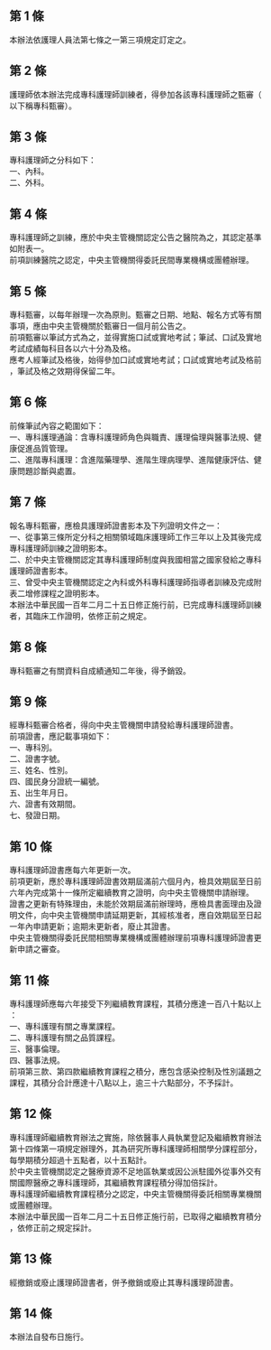第 1 條
-------
本辦法依護理人員法第七條之一第三項規定訂定之。

第 2 條
-------
護理師依本辦法完成專科護理師訓練者，得參加各該專科護理師之甄審（  
以下稱專科甄審）。

第 3 條
-------
專科護理師之分科如下：  
一、內科。  
二、外科。

第 4 條
-------
專科護理師之訓練，應於中央主管機關認定公告之醫院為之，其認定基準  
如附表一。  
前項訓練醫院之認定，中央主管機關得委託民間專業機構或團體辦理。

第 5 條
-------
專科甄審，以每年辦理一次為原則。甄審之日期、地點、報名方式等有關  
事項，應由中央主管機關於甄審日一個月前公告之。  
前項甄審以筆試方式為之，並得實施口試或實地考試；筆試、口試及實地  
考試成績每科目各以六十分為及格。  
應考人經筆試及格後，始得參加口試或實地考試；口試或實地考試及格前  
，筆試及格之效期得保留二年。

第 6 條
-------
前條筆試內容之範圍如下：  
一、專科護理通論：含專科護理師角色與職責、護理倫理與醫事法規、健  
    康促進品質管理。  
二、進階專科護理：含進階藥理學、進階生理病理學、進階健康評估、健  
    康問題診斷與處置。

第 7 條
-------
報名專科甄審，應檢具護理師證書影本及下列證明文件之一：  
一、從事第三條所定分科之相關領域臨床護理師工作三年以上及其後完成  
    專科護理師訓練之證明影本。  
二、於中央主管機關認定其專科護理師制度與我國相當之國家發給之專科  
    護理師證書影本。  
三、曾受中央主管機關認定之內科或外科專科護理師指導者訓練及完成附  
    表二增修課程之證明影本。  
本辦法中華民國一百年二月二十五日修正施行前，已完成專科護理師訓練  
者，其臨床工作證明，依修正前之規定。

第 8 條
-------
專科甄審之有關資料自成績通知二年後，得予銷毀。

第 9 條
-------
經專科甄審合格者，得向中央主管機關申請發給專科護理師證書。  
前項證書，應記載事項如下：  
一、專科別。  
二、證書字號。  
三、姓名、性別。  
四、國民身分證統一編號。  
五、出生年月日。  
六、證書有效期間。  
七、發證日期。

第 10 條
--------
專科護理師證書應每六年更新一次。  
前項更新，應於專科護理師證書效期屆滿前六個月內，檢具效期屆至日前  
六年內完成第十一條所定繼續教育之證明，向中央主管機關申請辦理。  
證書之更新有特殊理由，未能於效期屆滿前辦理時，應檢具書面理由及證  
明文件，向中央主管機關申請延期更新，其經核准者，應自效期屆至日起  
一年內申請更新；逾期未更新者，廢止其證書。  
中央主管機關得委託民間相關專業機構或團體辦理前項專科護理師證書更  
新申請之審查。

第 11 條
--------
專科護理師應每六年接受下列繼續教育課程，其積分應達一百八十點以上  
：  
一、專科護理有關之專業課程。  
二、專科護理有關之品質課程。  
三、醫事倫理。  
四、醫事法規。  
前項第三款、第四款繼續教育課程之積分，應包含感染控制及性別議題之  
課程，其積分合計應達十八點以上，逾三十六點部分，不予採計。

第 12 條
--------
專科護理師繼續教育辦法之實施，除依醫事人員執業登記及繼續教育辦法  
第十四條第一項規定辦理外，其為研究所專科護理師相關學分課程部分，  
每學期積分超過十五點者，以十五點計。  
於中央主管機關認定之醫療資源不足地區執業或因公派駐國外從事外交有  
關國際醫療之專科護理師，其繼續教育課程積分得加倍採計。  
專科護理師繼續教育課程積分之認定，中央主管機關得委託相關專業機關  
或團體辦理。  
本辦法中華民國一百年二月二十五日修正施行前，已取得之繼續教育積分  
，依修正前之規定採計。

第 13 條
--------
經撤銷或廢止護理師證書者，併予撤銷或廢止其專科護理師證書。

第 14 條
--------
本辦法自發布日施行。

